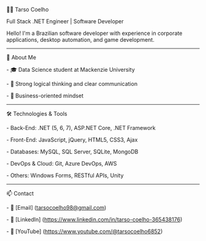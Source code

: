 👨‍💻 Tarso Coelho



Full Stack .NET Engineer | Software Developer 



Hello! I'm a Brazilian software developer with experience in corporate applications, desktop automation, and game development. 



---



🚀 About Me



\- 🎓 Data Science student at Mackenzie University 

\- 🧠 Strong logical thinking and clear communication  

\- 💼 Business-oriented mindset  



---


🛠️ Technologies \& Tools



\- Back-End: .NET (5, 6, 7), ASP.NET Core, .NET Framework  

\- Front-End: JavaScript, jQuery, HTML5, CSS3, Ajax  

\- Databases: MySQL, SQL Server, SQLite, MongoDB  

\- DevOps \& Cloud: Git, Azure DevOps, AWS  

\- Others: Windows Forms, RESTful APIs, Unity



---



📫 Contact



\- 📧 \[Email] (tarsocoelho98@gmail.com)

\- 🔗 \[LinkedIn] (https://www.linkedin.com/in/tarso-coelho-365438176)  

\- 🎥 \[YouTube] (https://www.youtube.com/@tarsocoelho6852)







